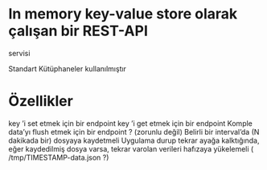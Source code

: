 # In memory key-value store olarak çalışan bir REST-API
servisi


Standart Kütüphaneler kullanılmıştır


# Özellikler
key ’i set etmek için bir endpoint
key ’i get etmek için bir endpoint
Komple data’yı flush etmek için bir endpoint ?
(zorunlu değil)
Belirli bir interval’da (N dakikada bir) dosyaya
kaydetmeli
Uygulama durup tekrar ayağa kalktığında, eğer
kaydedilmiş dosya varsa, tekrar varolan verileri
hafızaya yükelemeli ( /tmp/TIMESTAMP-data.json ?)
